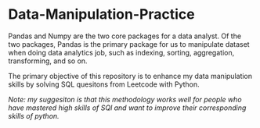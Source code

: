 # Data-Manipulation-Practice

Pandas and Numpy are the two core packages for a data analyst. Of the two packages, Pandas is the primary package for us to manipulate dataset when doing data analytics job, such as indexing, sorting, aggregation, transforming, and so on.

The primary objective of this repository is to enhance my data manipulation skills by solving SQL quesitons from Leetcode with Python. 

*Note: my suggesiton is that this methodology works well for people who have mastered high skills of SQl and want to improve their corresponding skills of python.*
